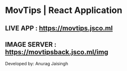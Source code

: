 # MovTips | React Application

## LIVE APP : https://movtips.jsco.ml

## IMAGE SERVER : https://movtipsback.jsco.ml/img

Developed by: Anurag Jaisingh
